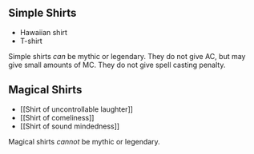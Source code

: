 ## Simple Shirts

- Hawaiian shirt
- T-shirt

Simple shirts *can* be mythic or legendary. They do not give AC, but may give small amounts of MC. They do not give spell casting penalty.

## Magical Shirts

- [[Shirt of uncontrollable laughter]]
- [[Shirt of comeliness]]
- [[Shirt of sound mindedness]]

Magical shirts *cannot* be mythic or legendary.